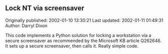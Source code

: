## Lock NT via screensaver

Originally published: 2002-01-10 13:30:21
Last updated: 2002-01-11 01:49:31
Author: Darryl Dixon

This code implements a Python solution for locking a workstation via a secure screensaver as recommended by the Microsoft KB article Q262646.  It sets up a secure screensaver, then calls it.  Really simple code.